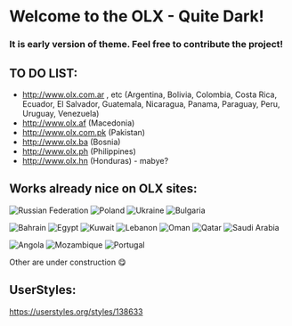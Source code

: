 # Welcome to the OLX - Quite Dark!

### It is early version of theme. Feel free to contribute the project!

## TO DO LIST:

* http://www.olx.com.ar , etc (Argentina, Bolivia, Colombia, Costa Rica, Ecuador, El Salvador, Guatemala, Nicaragua, Panama, Paraguay, Peru, Uruguay, Venezuela)
* http://www.olx.af (Macedonia)
* http://www.olx.com.pk (Pakistan)
* http://www.olx.ba (Bosnia)
* http://www.olx.ph (Philippines)
* http://www.olx.hn (Honduras) - mabye?

## Works already nice on OLX sites:
![Russian Federation](https://raw.githubusercontent.com/stevenrskelton/flag-icon/master/png/16/country-4x3/ru.png "Russian Federation OLX.ro")
![Poland](https://raw.githubusercontent.com/stevenrskelton/flag-icon/master/png/16/country-4x3/pl.png "Poland OLX.pl")
![Ukraine](https://raw.githubusercontent.com/stevenrskelton/flag-icon/master/png/16/country-4x3/ua.png "Ukraine OLX.ua")
![Bulgaria](https://raw.githubusercontent.com/stevenrskelton/flag-icon/master/png/16/country-4x3/bg.png "Bulgaria OLX.bg")

![Bahrain](https://raw.githubusercontent.com/stevenrskelton/flag-icon/master/png/16/country-4x3/bh.png "Bahrain OLX.com.bh")
![Egypt](https://raw.githubusercontent.com/stevenrskelton/flag-icon/master/png/16/country-4x3/eg.png "Egypt OLX.com.eg")
![Kuwait](https://raw.githubusercontent.com/stevenrskelton/flag-icon/master/png/16/country-4x3/kw.png "Kuwait OLX.com.kw")
![Lebanon](https://raw.githubusercontent.com/stevenrskelton/flag-icon/master/png/16/country-4x3/li.png "Lebanon OLXliban.com")
![Oman](https://raw.githubusercontent.com/stevenrskelton/flag-icon/master/png/16/country-4x3/om.png "Oman OLX.com.om")
![Qatar](https://raw.githubusercontent.com/stevenrskelton/flag-icon/master/png/16/country-4x3/qa.png "Qatar OLX.qa")
![Saudi Arabia](https://raw.githubusercontent.com/stevenrskelton/flag-icon/master/png/16/country-4x3/sa.png "Saudi Arabia OLX.sa.com")

![Angola](https://raw.githubusercontent.com/stevenrskelton/flag-icon/master/png/16/country-4x3/ao.png "Angola OLX.co.ao")
![Mozambique](https://raw.githubusercontent.com/stevenrskelton/flag-icon/master/png/16/country-4x3/mz.png "Mozambique OLX.co.mz")
![Portugal](https://raw.githubusercontent.com/stevenrskelton/flag-icon/master/png/16/country-4x3/pt.png "Portugal OLX.pt")

Other are under construction :yum:

## UserStyles:
https://userstyles.org/styles/138633

